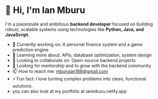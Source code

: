 # 👋 Hi, I'm Ian Mburu

I'm a passionate and ambitious **backend developer** focused on building robust, scalable systems using technologies like **Python, Java, and JavaScript**.

- 🔭 Currently working on: A personal finance system and a game prediction engine
- 🌱 Learning more about: APIs, database optimization, system design
- 👯 Looking to collaborate on: Open-source backend projects
- 🤝 Looking for mentorship and to grow with the backend community
- 📫 How to reach me: mburuian188@gmail.com
- ⚡ Fun fact: I love turning complex problems into clean, functional solutions.
- you can also look at my portfolio at ianmburu.nelify.app

<!---
mburuian/mburuian is a ✨ special ✨ repository because its `README.md` (this file) appears on your GitHub profile.
You can click the Preview link to take a look at your changes.
--->
